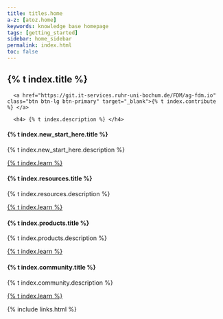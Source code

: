 ```yaml
---
title: titles.home
a-z: [atoz.home]
keywords: knowledge base homepage
tags: [getting_started]
sidebar: home_sidebar
permalink: index.html
toc: false
---
```


<div class="row">
   <div class="col-lg-12">
      <h2 class="page-header"> {% t index.title %} </h2>

      <a href="https://git.it-services.ruhr-uni-bochum.de/FDM/ag-fdm.io" class="btn btn-lg btn-primary" target="_blank">{% t index.contribute %} </a>

      <h4> {% t index.description %} </h4>
   </div>
   <div class="col-md-3 col-sm-6">
       <div class="panel panel-default text-center">
           <div class="panel-heading">
               <span class="fa-stack fa-5x">
                     <i class="fa fa-circle fa-stack-2x text-primary"></i>
                     <i class="fa fa-lightbulb-o fa-stack-1x fa-inverse"></i>
               </span>
           </div>
           <div class="panel-body">
               <h4>{% t index.new_start_here.title %}</h4>
               <p>{% t index.new_start_here.description %}</p>
               <a href="tag_getting_started.html" class="btn btn-primary">{% t index.learn %}</a>
           </div>
       </div>
   </div>
   <div class="col-md-3 col-sm-6">
       <div class="panel panel-default text-center">
           <div class="panel-heading">
               <span class="fa-stack fa-5x">
                     <i class="fa fa-circle fa-stack-2x text-primary"></i>
                     <i class="fa fa-thumbs-o-up fa-stack-1x fa-inverse"></i>
               </span>
           </div>
           <div class="panel-body">
               <h4>{% t index.resources.title %}</h4>
               <p>{% t index.resources.description %}</p>
               <a href="tag_development_resources.html" class="btn btn-primary">{% t index.learn %}</a>
           </div>
       </div>
   </div>
   <div class="col-md-3 col-sm-6">
       <div class="panel panel-default text-center">
           <div class="panel-heading">
               <span class="fa-stack fa-5x">
                     <i class="fa fa-circle fa-stack-2x text-primary"></i>
                     <i class="fa fa-cogs fa-stack-1x fa-inverse"></i>
               </span>
           </div>
           <div class="panel-body">
               <h4> {% t index.products.title %}</h4>
               <p> {% t index.products.description %}</p>
               <a href="tag_running_in_production.html" class="btn btn-primary">{% t index.learn %}</a>
           </div>
       </div>
   </div>
   <div class="col-md-3 col-sm-6">
       <div class="panel panel-default text-center">
           <div class="panel-heading">
               <span class="fa-stack fa-5x">
                     <i class="fa fa-circle fa-stack-2x text-primary"></i>
                     <i class="fa fa-code-fork fa-stack-1x fa-inverse"></i>
               </span>
           </div>
           <div class="panel-body">
               <h4> {% t index.community.title %}</h4>
               <p>{% t index.community.description %}</p>
               <a href="tag_community.html" class="btn btn-primary">{% t index.learn %}</a>
           </div>
       </div>
   </div>
</div>

{% include links.html %}
